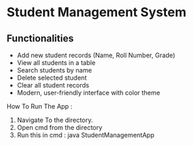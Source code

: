 # Student Management System

## Functionalities
- Add new student records (Name, Roll Number, Grade)
- View all students in a table
- Search students by name
- Delete selected student
- Clear all student records
- Modern, user-friendly interface with color theme


How To Run The App :

1) Navigate To the directory.
2) Open cmd from the directory
3) Run this in cmd : java StudentManagementApp